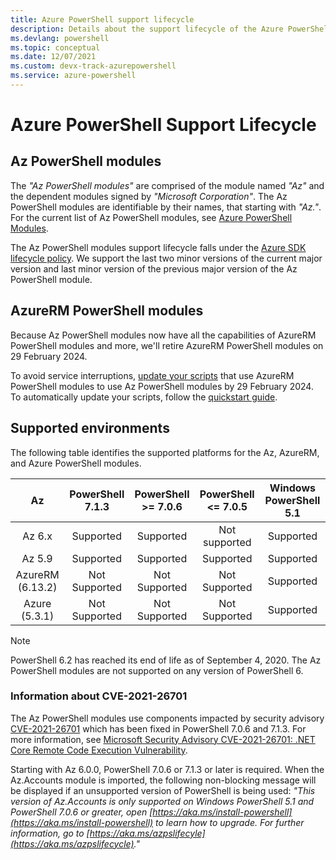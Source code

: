 ```yaml
---
title: Azure PowerShell support lifecycle
description: Details about the support lifecycle of the Azure PowerShell modules
ms.devlang: powershell
ms.topic: conceptual
ms.date: 12/07/2021
ms.custom: devx-track-azurepowershell
ms.service: azure-powershell
---
```


# Azure PowerShell Support Lifecycle

## Az PowerShell modules

The _"Az PowerShell modules"_ are comprised of the module named _"Az"_ and the dependent modules
signed by _"Microsoft Corporation"_. The Az PowerShell modules are identifiable by their names, that
starting with _"Az."_. For the current list of Az PowerShell modules, see
[Azure PowerShell Modules](https://github.com/Azure/azure-powershell/blob/master/documentation/azure-powershell-modules.md).

The Az PowerShell modules support lifecycle falls under the
[Azure SDK lifecycle policy](https://support.microsoft.com/help/18486). We support the last two
minor versions of the current major version and last minor version of the previous major version of
the Az PowerShell module.

## AzureRM PowerShell modules

Because Az PowerShell modules now have all the capabilities of AzureRM PowerShell modules and more,
we'll retire AzureRM PowerShell modules on 29 February 2024.

To avoid service interruptions, [update your scripts](https://aka.ms/azpsmigrate) that use AzureRM
PowerShell modules to use Az PowerShell modules by 29 February 2024. To automatically update your
scripts, follow the
[quickstart guide](/powershell/azure/quickstart-migrate-azurerm-to-az-automatically).

## Supported environments

The following table identifies the supported platforms for the Az, AzureRM, and Azure PowerShell
modules.

|        Az        | PowerShell <br/> 7.1.3 | PowerShell <br/> >= 7.0.6 | PowerShell <br/> <= 7.0.5 | Windows PowerShell <br/> 5.1 |
| :--------------: | :--------------------: | :-----------------------: | :-----------------------: | :--------------------------: |
|      Az 6.x      |       Supported        |         Supported         |       Not supported       |          Supported           |
|      Az 5.9      |       Supported        |         Supported         |         Supported         |          Supported           |
| AzureRM (6.13.2) |     Not Supported      |       Not Supported       |       Not Supported       |          Supported           |
|  Azure (5.3.1)   |     Not Supported      |       Not Supported       |       Not Supported       |          Supported           |

> [!NOTE]
> PowerShell 6.2 has reached its end of life as of September 4, 2020. The Az PowerShell modules are
> not supported on any version of PowerShell 6.

### Information about CVE-2021-26701

The Az PowerShell modules use components impacted by security advisory
[CVE-2021-26701](https://msrc.microsoft.com/update-guide/vulnerability/CVE-2021-26701) which has
been fixed in PowerShell 7.0.6 and 7.1.3. For more information, see
[Microsoft Security Advisory CVE-2021-26701: .NET Core Remote Code Execution Vulnerability](https://github.com/PowerShell/Announcements/issues/23).

Starting with Az 6.0.0, PowerShell 7.0.6 or 7.1.3 or later is required. When the Az.Accounts module
is imported, the following non-blocking message will be displayed if an unsupported version of
PowerShell is being used: _"This version of Az.Accounts is only supported on Windows PowerShell 5.1
and PowerShell 7.0.6 or greater, open
[https://aka.ms/install-powershell](https://aka.ms/install-powershell) to learn how to upgrade. For
further information, go to [https://aka.ms/azpslifecyle](https://aka.ms/azpslifecycle)."_
